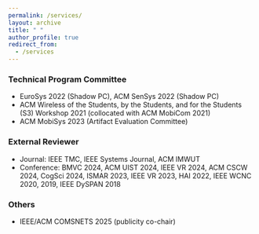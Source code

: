 ```yaml
---
permalink: /services/
layout: archive
title: " "
author_profile: true
redirect_from: 
  - /services
---
```


### Technical Program Committee
  * EuroSys 2022 (Shadow PC), ACM SenSys 2022 (Shadow PC)
  * ACM Wireless of the Students, by the Students, and for the Students (S3) Workshop 2021 (collocated with ACM MobiCom 2021)
  * ACM MobiSys 2023 (Artifact Evaluation Committee)

### External Reviewer	
  * Journal: IEEE TMC, IEEE Systems Journal, ACM IMWUT
  * Conference: BMVC 2024, ACM UIST 2024, IEEE VR 2024, ACM CSCW 2024, CogSci 2024, ISMAR 2023, IEEE VR 2023, HAI 2022, IEEE WCNC 2020, 2019, IEEE DySPAN 2018

### Others
  * IEEE/ACM COMSNETS 2025 (publicity co-chair)

